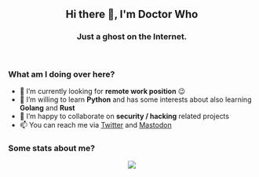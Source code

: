 <!--
**Jiab77/jiab77** is a ✨ _special_ ✨ repository because its `README.md` (this file) appears on your GitHub profile.

Here are some ideas to get you started:

- 🔭 I’m currently working on ...
- 🌱 I’m currently learning ...
- 👯 I’m looking to collaborate on ...
- 🤔 I’m looking for help with ...
- 💬 Ask me about ...
- 📫 How to reach me: ...
- 😄 Pronouns: ...
- ⚡ Fun fact: ...
-->

<h2 align="center">Hi there 👋, I'm Doctor Who</h2>
<h3 align="center">Just a ghost on the Internet.</h3>
<br>
<h3 align="left">What am I doing over here?</h3>

<!--
- 🔭 I’m currently working on [nmap-webui](https://github.com/Jiab77/nmap-webui), [libvirt-web](https://github.com/Jiab77/libvirt-web), [vuls-scripts](https://github.com/Jiab77/vuls-scripts) and [clamav-desktop](https://github.com/Jiab77/clamav-desktop)
-->
- 🔭 I’m currently looking for __remote work position__ 😉
- 🌱 I’m willing to learn __Python__ and has some interests about also learning __Golang__ and __Rust__
- 👯 I’m happy to collaborate on __security / hacking__ related projects
- 📫 You can reach me via [Twitter](https://twitter.com/jiab77) and [Mastodon](https://ioc.exchange/@jiab77)

<h3 align="left">Some stats about me?</h3>

<p align="center">
  <!--
  <a href="https://github.com/anuraghazra/github-readme-stats" target="_blank"><img align="center" valign="top" src="https://github-readme-stats.vercel.app/api?username=jiab77&show_icons=true&count_private=true&theme=tokyonight&custom_title=Personal Stats&line_height=24&border_color=30363d" /></a>
  -->
  <a href="https://github.com/anuraghazra/github-readme-stats" target="_blank"><img align="center" valign="top" src="https://github-readme-stats.vercel.app/api/top-langs/?username=jiab77&langs_count=8&theme=tokyonight&layout=compact&border_color=30363d" /></a>
</p>

